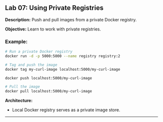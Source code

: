 ## Lab 07: Using Private Registries

**Description:** Push and pull images from a private Docker registry.

**Objective:** Learn to work with private registries.

### Example:
```bash
# Run a private Docker registry
docker run -d -p 5000:5000 --name registry registry:2

# Tag and push the image
docker tag my-curl-image localhost:5000/my-curl-image

docker push localhost:5000/my-curl-image

# Pull the image
docker pull localhost:5000/my-curl-image
```

**Architecture:**
- Local Docker registry serves as a private image store.

---

